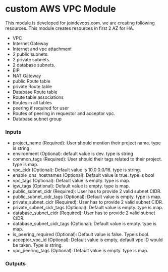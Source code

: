 # custom AWS VPC Module



This module is developed for joindevops.com. we are creating following resources. This module creates resources in first 2 AZ for HA.
* VPC
* Internet Gateway
* Internet and vpc attachment
* 2 public subnets.
* 2 private subnets.
* 2 database subnets.
* EIP
* NAT Gateway
* public Route table
* private Route table
* Database Route table
* Route table associations
* Routes in all tables
* peering if required for user
* Routes of peering in requestor and acceptor vpc.
* Database subnet group

### Inputs
* project_name (Required): User should mention their project name. type is string.
* environment (Optional): default value is dev. type is string
* common_tags (Required): User should their tags related to their project. type is map.
* vpc_cidr (Optional): Default value is 10.0.0.0/16. type is string.
* enable_dns_hostnames (Optional): Default value is true. type is bool
* vpc_tags (Optional): Default value is empty. type is map.
* igw_tags (Optional): Default value is empty. type is map.
* public_subnet_cidr (Required): User has to provide 2 valid subnet CIDR.
* public_subnet_cidr_tags (Optional): Default value is empty. type is map.
* private_subnet_cidr (Required): User has to provide 2 valid subnet CIDR.
* private_subnet_cidr_tags (Optional): Default value is empty. type is map.
* database_subnet_cidr (Required): User has to provide 2 valid subnet CIDR.
* database_subnet_cidr_tags (Optional): Default value is empty. type is map.
* is_peering_required (Optional): Default value is false. Typeis bool.
* acceptor_vpc_id (Optional): Default value is empty, default vpc ID would be taken. Type is string.
* vpc_peering_tags (Optional): Default value is empty. type is map.

### Outputs